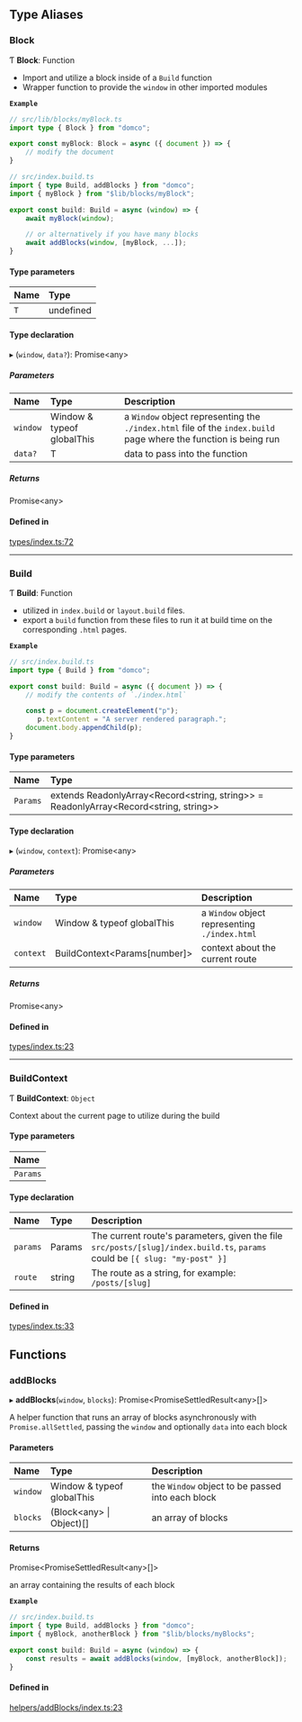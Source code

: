 

## Type Aliases

### Block

Ƭ **Block**: Function

- Import and utilize a block inside of a `Build` function
- Wrapper function to provide the `window` in other imported modules

**`Example`**

```ts
// src/lib/blocks/myBlock.ts
import type { Block } from "domco";

export const myBlock: Block = async ({ document }) => {
    // modify the document
}

// src/index.build.ts
import { type Build, addBlocks } from "domco";
import { myBlock } from "$lib/blocks/myBlock";

export const build: Build = async (window) => {
    await myBlock(window);

    // or alternatively if you have many blocks
    await addBlocks(window, [myBlock, ...]);
}
```

#### Type parameters

| Name | Type |
| :------ | :------ |
| `T` | undefined |

#### Type declaration

▸ (`window`, `data?`): Promise\<any>

##### Parameters

| Name | Type | Description |
| :------ | :------ | :------ |
| `window` | Window & typeof globalThis | a `Window` object representing the `./index.html` file of the `index.build` page where the function is being run |
| `data?` | T | data to pass into the function |

##### Returns

Promise\<any>

#### Defined in

[types/index.ts:72](https://github.com/rossrobino/domco/blob/e0bc14d/packages/domco/types/index.ts#L72)

___

### Build

Ƭ **Build**: Function

- utilized in `index.build` or `layout.build` files.
- export a `build` function from these files to run it at build time
on the corresponding `.html` pages.

**`Example`**

```ts
// src/index.build.ts
import type { Build } from "domco";

export const build: Build = async ({ document }) => {
    // modify the contents of `./index.html`

    const p = document.createElement("p");
	   p.textContent = "A server rendered paragraph.";
    document.body.appendChild(p);
}
```

#### Type parameters

| Name | Type |
| :------ | :------ |
| `Params` | extends ReadonlyArray\<Record\<string, string>> = ReadonlyArray\<Record\<string, string>> |

#### Type declaration

▸ (`window`, `context`): Promise\<any>

##### Parameters

| Name | Type | Description |
| :------ | :------ | :------ |
| `window` | Window & typeof globalThis | a `Window` object representing `./index.html` |
| `context` | BuildContext\<Params[number]> | context about the current route |

##### Returns

Promise\<any>

#### Defined in

[types/index.ts:23](https://github.com/rossrobino/domco/blob/e0bc14d/packages/domco/types/index.ts#L23)

___

### BuildContext

Ƭ **BuildContext**: `Object`

Context about the current page to utilize during the build

#### Type parameters

| Name |
| :------ |
| `Params` |

#### Type declaration

| Name | Type | Description |
| :------ | :------ | :------ |
| `params` | Params | The current route's parameters, given the file `src/posts/[slug]/index.build.ts`, `params` could be `[{ slug: "my-post" }]` |
| `route` | string | The route as a string, for example: `/posts/[slug]` |

#### Defined in

[types/index.ts:33](https://github.com/rossrobino/domco/blob/e0bc14d/packages/domco/types/index.ts#L33)

## Functions

### addBlocks

▸ **addBlocks**(`window`, `blocks`): Promise\<PromiseSettledResult\<any>[]>

A helper function that runs an array of blocks asynchronously
with `Promise.allSettled`, passing the `window` and optionally
`data` into each block

#### Parameters

| Name | Type | Description |
| :------ | :------ | :------ |
| `window` | Window & typeof globalThis | the `Window` object to be passed into each block |
| `blocks` | (Block\<any> \| Object)[] | an array of blocks |

#### Returns

Promise\<PromiseSettledResult\<any>[]>

an array containing the results of each block

**`Example`**

```ts
// src/index.build.ts
import { type Build, addBlocks } from "domco";
import { myBlock, anotherBlock } from "$lib/blocks/myBlocks";

export const build: Build = async (window) => {
    const results = await addBlocks(window, [myBlock, anotherBlock]);
}
```

#### Defined in

[helpers/addBlocks/index.ts:23](https://github.com/rossrobino/domco/blob/e0bc14d/packages/domco/helpers/addBlocks/index.ts#L23)
